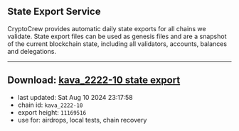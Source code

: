## State Export Service
CryptoCrew provides automatic daily state exports for all chains we validate. State export files can be used as genesis files and are a snapshot of the current blockchain state, including all validators, accounts, balances and delegations.

---
**Download: [kava_2222-10 state export](https://dl-eu2.ccvalidators.com/SERVICE/kava/kava_2222-10_export_11169516.json)**
---

- last updated: Sat Aug 10 2024 23:17:58
- chain id: `kava_2222-10`
- export height: `11169516`
- use for: airdrops, local tests, chain recovery
